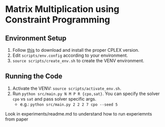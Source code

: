 # Matrix Multiplication using Constraint Programming

## Environment Setup
1. Follow [this](https://docs.alliancecan.ca/wiki/CPLEX/en) to download and install the proper CPLEX version.
2. Edit `scripts/env.config` according to your environment.
3. `source scripts/create_env.sh` to create the VENV environment.

## Running the Code
1. Activate the VENV: `source scripts/activate_env.sh`.
2. Run `python src/main.py N M P R {cpo,sat}`. You can specify the solver `cpo` vs `sat` and pass solver specific args.
    - e.g.: `python src/main.py 2 2 2 7 cpo --seed 5`


Look in experiments/readme.md to understand how to run experiemnts from paper
